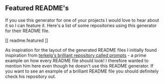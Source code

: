 ## Featured README's

If you use this generator for one of your projects I would love to hear about it so I can feature it. Here's a list of some repositories using this generator for their README file.

[[ readme.featured ]]

As inspiration for the layout of the generated README files I initially found inspiration from [terkelg's brilliant repository called prompts](https://github.com/terkelg/prompts) - a prime example on how every README file should look! I therefore wanted to mention him here even though he doesn't use this README generator. If you want to see an example of a brilliant README file you should definitely check his repository out.
